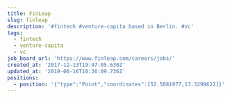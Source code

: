 ```yaml
---
title: FinLeap
slug: finleap
description: '#fintech #venture-capita based in Berlin. #vc'
tags:
  - fintech
  - venture-capita
  - vc
job_board_url: 'https://www.finleap.com/careers/jobs/'
created_at: '2017-12-13T19:47:05.630Z'
updated_at: '2019-06-16T10:36:09.736Z'
positions:
  - position: '{"type":"Point","coordinates":[52.5081977,13.3298622]}'
---
```


